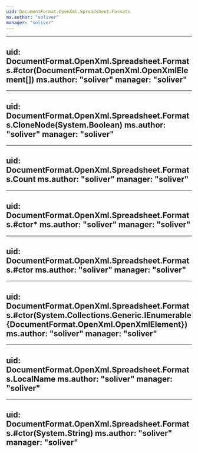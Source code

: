 ```yaml
---
uid: DocumentFormat.OpenXml.Spreadsheet.Formats
ms.author: "soliver"
manager: "soliver"
---
```


---
uid: DocumentFormat.OpenXml.Spreadsheet.Formats.#ctor(DocumentFormat.OpenXml.OpenXmlElement[])
ms.author: "soliver"
manager: "soliver"
---

---
uid: DocumentFormat.OpenXml.Spreadsheet.Formats.CloneNode(System.Boolean)
ms.author: "soliver"
manager: "soliver"
---

---
uid: DocumentFormat.OpenXml.Spreadsheet.Formats.Count
ms.author: "soliver"
manager: "soliver"
---

---
uid: DocumentFormat.OpenXml.Spreadsheet.Formats.#ctor*
ms.author: "soliver"
manager: "soliver"
---

---
uid: DocumentFormat.OpenXml.Spreadsheet.Formats.#ctor
ms.author: "soliver"
manager: "soliver"
---

---
uid: DocumentFormat.OpenXml.Spreadsheet.Formats.#ctor(System.Collections.Generic.IEnumerable{DocumentFormat.OpenXml.OpenXmlElement})
ms.author: "soliver"
manager: "soliver"
---

---
uid: DocumentFormat.OpenXml.Spreadsheet.Formats.LocalName
ms.author: "soliver"
manager: "soliver"
---

---
uid: DocumentFormat.OpenXml.Spreadsheet.Formats.#ctor(System.String)
ms.author: "soliver"
manager: "soliver"
---
